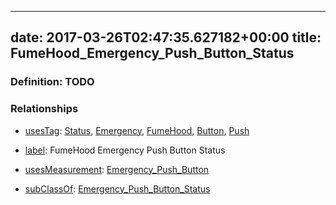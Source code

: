 
---
date: 2017-03-26T02:47:35.627182+00:00
title: FumeHood_Emergency_Push_Button_Status
---
### Definition: TODO

### Relationships

* [usesTag](https://brickschema.org/schema/1.0/BrickFrame#usesTag): [Status](https://brickschema.org/schema/1.0/BrickTag#Status), [Emergency](https://brickschema.org/schema/1.0/BrickTag#Emergency), [FumeHood](https://brickschema.org/schema/1.0/BrickTag#FumeHood), [Button](https://brickschema.org/schema/1.0/BrickTag#Button), [Push](https://brickschema.org/schema/1.0/BrickTag#Push)

* [label](http://www.w3.org/2000/01/rdf-schema#label): FumeHood Emergency Push Button Status

* [usesMeasurement](https://brickschema.org/schema/1.0/BrickFrame#usesMeasurement): [Emergency_Push_Button](https://brickschema.org/schema/1.0/Brick#Emergency_Push_Button)

* [subClassOf](http://www.w3.org/2000/01/rdf-schema#subClassOf): [Emergency_Push_Button_Status](https://brickschema.org/schema/1.0/Brick#Emergency_Push_Button_Status)
